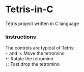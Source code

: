 # Tetris-in-C
Tetris project written in C language

### Instructions
The controls are typical of Tetris:
<br>
<kbd>←</kbd> and <kbd>→</kbd>: Move the tetromino
<br>
<kbd>↑</kbd>: Rotate the tetromino
<br>
<kbd>↓</kbd>: Fast drop the tetromino
